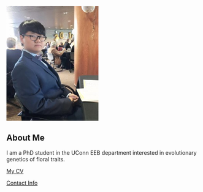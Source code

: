 

![Image of REPLACE_WITH_YOUR_NAME](images/headshot.jpg "REPLACE_WITH_SHORT_DESCRIPTION")

## About Me
I am a PhD student in the UConn EEB department interested in evolutionary genetics of floral traits.

[My CV](PDFs/cv.pdf)

[Contact Info](contact-info.html) 
